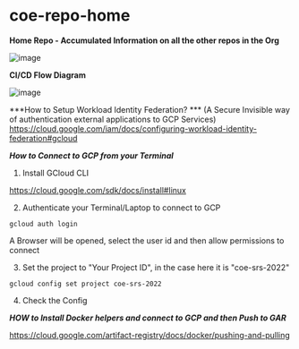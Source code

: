 # coe-repo-home

**Home Repo - Accumulated Information on all the other repos in the Org**

![image](https://user-images.githubusercontent.com/100637276/174426470-144d0129-1fbf-426c-9d7e-2966da2192b0.png)

**CI/CD Flow Diagram**

![image](https://user-images.githubusercontent.com/100637276/174463169-6d6c5b3f-0981-4211-b024-9e36680ab903.png)

***How to Setup Workload Identity Federation? ***
(A Secure Invisible way of authentication external applications to GCP Services)
https://cloud.google.com/iam/docs/configuring-workload-identity-federation#gcloud

***How to Connect to GCP from your Terminal***
1. Install GCloud CLI

https://cloud.google.com/sdk/docs/install#linux

2. Authenticate your Terminal/Laptop to connect to GCP
```
gcloud auth login
```
A Browser will be opened, select the user id and then allow permissions to connect

3. Set the project to "Your Project ID", in the case here it is "coe-srs-2022"

```
gcloud config set project coe-srs-2022
```
4. Check the Config

***HOW to Install Docker helpers and connect to GCP and then Push to GAR***

https://cloud.google.com/artifact-registry/docs/docker/pushing-and-pulling
